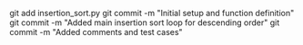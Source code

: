 git add insertion_sort.py
git commit -m "Initial setup and function definition"
git commit -m "Added main insertion sort loop for descending order"
git commit -m "Added comments and test cases"
